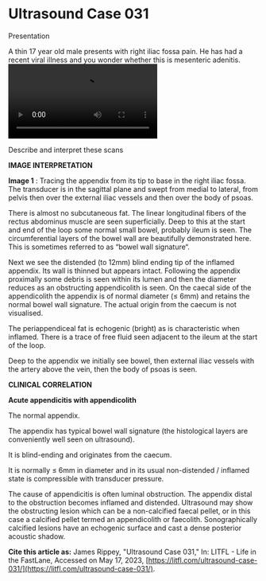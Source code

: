 # Ultrasound Case 031
Presentation


A thin 17 year old male presents with right iliac fossa pain. He has had a recent viral illness and you wonder whether this is mesenteric adenitis.
![](https://litfl.com/wp-content/uploads/2018/12/LITFL-Top-100-Ultrasound-031-appendicitis-Appendicolith.mp4)


Describe and interpret these scans

**IMAGE INTERPRETATION** 



**Image 1** : Tracing the appendix from its tip to base in the right iliac fossa. The transducer is in the sagittal plane and swept from medial to lateral, from pelvis then over the external iliac vessels and then over the body of psoas. 


There is almost no subcutaneous fat. The linear longitudinal fibers of the rectus abdominus muscle are seen superficially. Deep to this at the start and end of the loop some normal small bowel, probably ileum is seen. The circumferential layers of the bowel wall are beautifully demonstrated here. This is sometimes referred to as “bowel wall signature“. 


Next we see the distended (to 12mm) blind ending tip of the inflamed appendix. Its wall is thinned but appears intact. Following the appendix proximally some debris is seen within its lumen and then the diameter reduces as an obstructing appendicolith is seen. On the caecal side of the appendicolith the appendix is of normal diameter (≤ 6mm) and retains the normal bowel wall signature. The actual origin from the caecum is not visualised. 


The periappendiceal fat is echogenic (bright) as is characteristic when inflamed. There is a trace of free fluid seen adjacent to the ileum at the start of the loop. 


Deep to the appendix we initially see bowel, then external iliac vessels with the artery above the vein, then the body of psoas is seen. 


**CLINICAL CORRELATION** 



**Acute appendicitis with appendicolith** 


The normal appendix. 


The appendix has typical bowel wall signature (the histological layers are conveniently well seen on ultrasound). 


It is blind-ending and originates from the caecum. 


It is normally ≤ 6mm in diameter and in its usual non-distended / inflamed state is compressible with transducer pressure. 


The cause of appendicitis is often luminal obstruction. The appendix distal to the obstruction becomes inflamed and distended. Ultrasound may show the obstructing lesion which can be a non-calcified faecal pellet, or in this case a calcified pellet termed an appendicolith or faecolith. Sonographically calcified lesions have an echogenic surface and cast a dense posterior acoustic shadow.

**Cite this article as:**  James Rippey, "Ultrasound Case 031," In: LITFL - Life in the FastLane, Accessed on May 17, 2023, [https://litfl.com/ultrasound-case-031/](https://litfl.com/ultrasound-case-031/).


